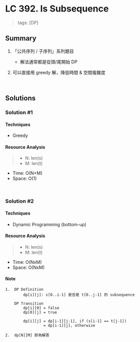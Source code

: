 # LC 392. Is Subsequence
> tags:  [DP]

## Summary 
1.  「公共序列 / 子序列」系列題目
    - 解法通常都是從頭/尾開始 DP

2.  可以直接用 greedy 解，降低時間 & 空間複雜度

<br>

## Solutions
### Solution #1
#### Techniques
- Greedy

#### Resource Analysis
> - N: len(s)
> - M: len(t)
- Time: O(N+M)
- Space: O(1)

<br>

### Solution #2
#### Techniques
- Dynamic Programming (bottom-up)

#### Resource Analysis
> - N: len(s)
> - M: len(t)
- Time: O(NxM)
- Space: O(NxM)

#### Note
```
1.  DP Definition
        dp[i][j]: s[0..i-1] 是否是 t[0..j-1] 的 subsequence

    DP Transition
        dp[i][0] = false
        dp[0][j] = true
        
        dp[i][j] = dp[i-1][j-1], if (s[i-1] == t[j-1])
                 = dp[i-1][j], otherwise

2.  dp[N][M] 即為解答
```
